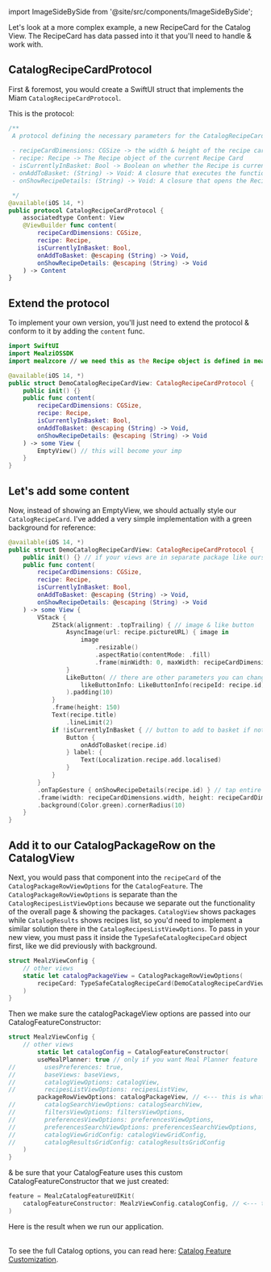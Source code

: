 import ImageSideBySide from '@site/src/components/ImageSideBySide';

Let's look at a more complex example, a new RecipeCard for the Catalog View.
The RecipeCard has data passed into it that you'll need to handle & work with.

## CatalogRecipeCardProtocol

First & foremost, you would create a SwiftUI struct that implements the Miam `CatalogRecipeCardProtocol`.

This is the protocol:

```swift
/**
 A protocol defining the necessary parameters for the CatalogRecipeCard.
 
 - recipeCardDimensions: CGSize -> the width & height of the recipe card
 - recipe: Recipe -> The Recipe object of the current Recipe Card
 - isCurrentlyInBasket: Bool -> Boolean on whether the Recipe is currently in the basket. This can change the CTA text
 - onAddToBasket: (String) -> Void: A closure that executes the function in the "Call To Action" of the recipe card. This is usally "add to basket", so the navigation is to the Basket
 - onShowRecipeDetails: (String) -> Void: A closure that opens the RecipeDetails, passing in the recipeId

 */
@available(iOS 14, *)
public protocol CatalogRecipeCardProtocol {
    associatedtype Content: View
    @ViewBuilder func content(
        recipeCardDimensions: CGSize,
        recipe: Recipe,
        isCurrentlyInBasket: Bool,
        onAddToBasket: @escaping (String) -> Void,
        onShowRecipeDetails: @escaping (String) -> Void
    ) -> Content
}
```

## Extend the protocol

To implement your own version, you'll just need to extend the protocol & conform to it by adding the `content` func.

```swift
import SwiftUI
import MealziOSSDK
import mealzcore // we need this as the Recipe object is defined in mealzcore

@available(iOS 14, *)
public struct DemoCatalogRecipeCardView: CatalogRecipeCardProtocol {
    public init() {}
    public func content(
        recipeCardDimensions: CGSize,
        recipe: Recipe,
        isCurrentlyInBasket: Bool,
        onAddToBasket: @escaping (String) -> Void,
        onShowRecipeDetails: @escaping (String) -> Void
    ) -> some View {
        EmptyView() // this will become your imp
    }
}
```

## Let's add some content

Now, instead of showing an EmptyView, we should actually style our `CatalogRecipeCard`.
I've added a very simple implementation with a green background for reference:

```swift
@available(iOS 14, *)
public struct DemoCatalogRecipeCardView: CatalogRecipeCardProtocol {
    public init() {} // if your views are in separate package like ours, make sure you have a public init
    public func content(
        recipeCardDimensions: CGSize,
        recipe: Recipe,
        isCurrentlyInBasket: Bool,
        onAddToBasket: @escaping (String) -> Void,
        onShowRecipeDetails: @escaping (String) -> Void
    ) -> some View {
        VStack {
            ZStack(alignment: .topTrailing) { // image & like button
                AsyncImage(url: recipe.pictureURL) { image in
                    image
                        .resizable()
                        .aspectRatio(contentMode: .fill)
                        .frame(minWidth: 0, maxWidth: recipeCardDimensions.width, maxHeight: 150)
                }
                LikeButton( // there are other parameters you can change to customize
                    likeButtonInfo: LikeButtonInfo(recipeId: recipe.id)
                ).padding(10)
            }
            .frame(height: 150)
            Text(recipe.title)
                .lineLimit(2)
            if !isCurrentlyInBasket { // button to add to basket if not here
                Button {
                    onAddToBasket(recipe.id)
                } label: {
                    Text(Localization.recipe.add.localised)
                }
            }
        }
        .onTapGesture { onShowRecipeDetails(recipe.id) } // tap entire card to see details
        .frame(width: recipeCardDimensions.width, height: recipeCardDimensions.height)
        .background(Color.green).cornerRadius(10)
    }
}
```

## Add it to our CatalogPackageRow on the CatalogView

Next, you would pass that component into the `recipeCard` of the `CatalogPackageRowViewOptions` for the `CatalogFeature`.
The `CatalogPackageRowViewOptions` is separate than the `CatalogRecipesListViewOptions` because we separate out the functionality of the overall page & showing the packages.
`CatalogView` shows packages while `CatalogResults` shows recipes list, so you'd need to implement a similar solution there in the `CatalogRecipesListViewOptions`.
To pass in your new view, you must pass it inside the `TypeSafeCatalogRecipeCard` object first, like we did previously with background.


```swift
struct MealzViewConfig {
    // other views
    static let catalogPackageView = CatalogPackageRowViewOptions(
        recipeCard: TypeSafeCatalogRecipeCard(DemoCatalogRecipeCardView())
    )
}
```

Then we make sure the catalogPackageView options are passed into our CatalogFeatureConstructor:

```swift
struct MealzViewConfig {
    // other views
        static let catalogConfig = CatalogFeatureConstructor(
        useMealPlanner: true // only if you want Meal Planner feature
//        usesPreferences: true,
//        baseViews: baseViews,
//        catalogViewOptions: catalogView,
//        recipesListViewOptions: recipesListView,
        packageRowViewOptions: catalogPackageView, // <--- this is what we add
//        catalogSearchViewOptions: catalogSearchView, 
//        filtersViewOptions: filtersViewOptions,
//        preferencesViewOptions: preferencesViewOptions,
//        preferencesSearchViewOptions: preferencesSearchViewOptions,
//        catalogViewGridConfig: catalogViewGridConfig,
//        catalogResultsGridConfig: catalogResultsGridConfig
    )
}
```

& be sure that your CatalogFeature uses this custom CatalogFeatureConstructor that we just created:

```swift
feature = MealzCatalogFeatureUIKit(
    catalogFeatureConstructor: MealzViewConfig.catalogConfig, // <--- this is what we add
)
```

Here is the result when we run our application.
<ImageSideBySide
firstUrl="https://storage.googleapis.com/assets.miam.tech/kmm_documentation/ios/customization/demoRecipeCard.png"
firstAlt="New CatalogRecipeCard"
firstCaption="New CatalogRecipeCard on Catalog, one already added to cart"
firstImageMaxWidth="250px"
secondUrl="https://storage.googleapis.com/assets.miam.tech/kmm_documentation/ios/customization/demoRecipeCardList.png"
secondAlt="New CatalogRecipeCard"
secondCaption="New CatalogRecipeCard on CatalogResults"
secondImageMaxWidth="250px"
/>
<br /> <br />


To see the full Catalog options, you can read here:
[Catalog Feature Customization](../../features/catalog/customize-views.md).
